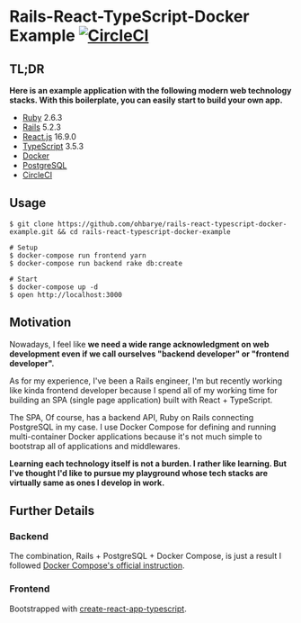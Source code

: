 # Rails-React-TypeScript-Docker Example [![CircleCI](https://circleci.com/gh/ohbarye/rails-react-typescript-docker-example/tree/master.svg?style=svg)](https://circleci.com/gh/ohbarye/rails-react-typescript-docker-example/tree/master)

## TL;DR

**Here is an example application with the following modern web technology stacks. With this boilerplate, you can easily start to build your own app.**

- [Ruby](https://www.ruby-lang.org/en/) 2.6.3
- [Rails](https://rubyonrails.org/) 5.2.3
- [React.js](https://reactjs.org/) 16.9.0
- [TypeScript](https://www.typescriptlang.org/) 3.5.3
- [Docker](https://docs.docker.com/)
- [PostgreSQL](https://www.postgresql.org/)
- [CircleCI](https://circleci.com/)

## Usage

```shell
$ git clone https://github.com/ohbarye/rails-react-typescript-docker-example.git && cd rails-react-typescript-docker-example

# Setup
$ docker-compose run frontend yarn
$ docker-compose run backend rake db:create

# Start
$ docker-compose up -d
$ open http://localhost:3000
```

## Motivation

Nowadays, I feel like **we need a wide range acknowledgment on web development even if we call ourselves "backend developer" or "frontend developer".**

As for my experience, I've been a Rails engineer, I'm but recently working like kinda frontend developer because I spend all of my working time for building an SPA (single page application) built with React + TypeScript.

The SPA, Of course, has a backend API, Ruby on Rails connecting PostgreSQL in my case. I use Docker Compose for defining and running multi-container Docker applications because it's not much simple to bootstrap all of applications and middlewares.

**Learning each technology itself is not a burden. I rather like learning. But I've thought I'd like to pursue my playground whose tech stacks are virtually same as ones I develop in work.**


## Further Details

### Backend

The combination, Rails + PostgreSQL + Docker Compose, is just a result I followed [Docker Compose's official instruction](https://docs.docker.com/compose/rails/).

### Frontend

Bootstrapped with [create-react-app-typescript](https://github.com/wmonk/create-react-app-typescript).
